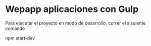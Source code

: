 
# Wepapp aplicaciones con Gulp

Para ejecutar el proyecto en modo de desarrollo, correr el sisuiente comando 

npm start-dev

